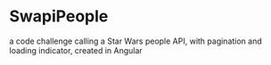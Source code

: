 # SwapiPeople

a code challenge calling a Star Wars people API,
with pagination and loading indicator,
created in Angular
